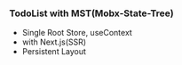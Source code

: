 ### TodoList with MST(Mobx-State-Tree)

- Single Root Store, useContext
- with Next.js(SSR)
- Persistent Layout
